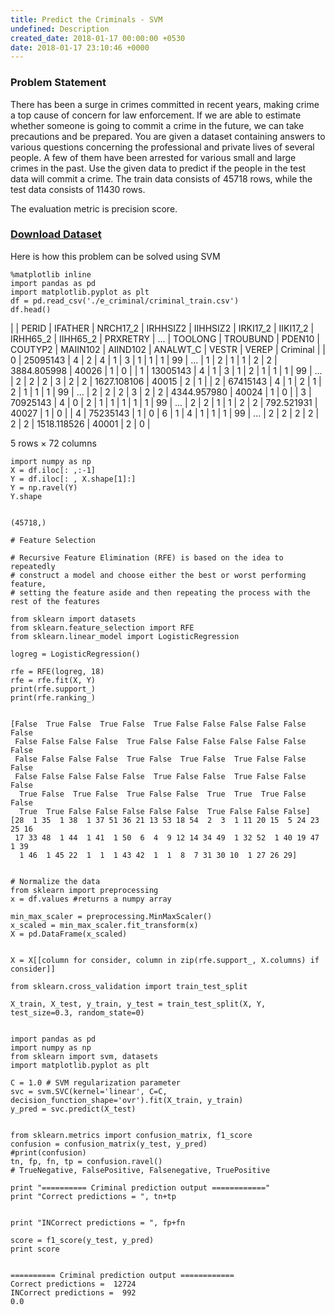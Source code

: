 ```yaml
---
title: Predict the Criminals - SVM
undefined: Description
created_date: 2018-01-17 00:00:00 +0530
date: 2018-01-17 23:10:46 +0000
---
```

### Problem Statement

There has been a surge in crimes committed in recent years, making crime a top cause of concern for law enforcement. If we are able to estimate whether someone is going to commit a crime in the future, we can take precautions and be prepared. You are given a dataset containing answers to various questions concerning the professional and private lives of several people. A few of them have been arrested for various small and large crimes in the past. Use the given data to predict if the people in the test data will commit a crime. The train data consists of 45718 rows, while the test data consists of 11430 rows.

The evaluation metric is precision score.

### [Download Dataset](https://he-s3.s3.amazonaws.com/media/hackathon/predict-the-criminal/predict-the-criminal/d17428d0-e-Criminal.rar)

Here is how this problem can be solved using SVM

    %matplotlib inline
    import pandas as pd
    import matplotlib.pyplot as plt
    df = pd.read_csv('./e_criminal/criminal_train.csv')
    df.head()
    

|  | PERID | IFATHER | NRCH17_2 | IRHHSIZ2 | IIHHSIZ2 | IRKI17_2 | IIKI17_2 | IRHH65_2 | IIHH65_2 | PRXRETRY | ... | TOOLONG | TROUBUND | PDEN10 | COUTYP2 | MAIIN102 | AIIND102 | ANALWT_C | VESTR | VEREP | Criminal |
| 0 | 25095143 | 4 | 2 | 4 | 1 | 3 | 1 | 1 | 1 | 99 | ... | 1 | 2 | 1 | 1 | 2 | 2 | 3884.805998 | 40026 | 1 | 0 |
| 1 | 13005143 | 4 | 1 | 3 | 1 | 2 | 1 | 1 | 1 | 99 | ... | 2 | 2 | 2 | 3 | 2 | 2 | 1627.108106 | 40015 | 2 | 1 |
| 2 | 67415143 | 4 | 1 | 2 | 1 | 2 | 1 | 1 | 1 | 99 | ... | 2 | 2 | 2 | 3 | 2 | 2 | 4344.957980 | 40024 | 1 | 0 |
| 3 | 70925143 | 4 | 0 | 2 | 1 | 1 | 1 | 1 | 1 | 99 | ... | 2 | 2 | 1 | 1 | 2 | 2 | 792.521931 | 40027 | 1 | 0 |
| 4 | 75235143 | 1 | 0 | 6 | 1 | 4 | 1 | 1 | 1 | 99 | ... | 2 | 2 | 2 | 2 | 2 | 2 | 1518.118526 | 40001 | 2 | 0 |

5 rows × 72 columns

    import numpy as np
    X = df.iloc[: ,:-1]
    Y = df.iloc[: , X.shape[1]:]
    Y = np.ravel(Y)
    Y.shape
    

    (45718,)

    # Feature Selection
    
    # Recursive Feature Elimination (RFE) is based on the idea to repeatedly
    # construct a model and choose either the best or worst performing feature,
    # setting the feature aside and then repeating the process with the rest of the features
    
    from sklearn import datasets
    from sklearn.feature_selection import RFE
    from sklearn.linear_model import LogisticRegression
    
    logreg = LogisticRegression()
    
    rfe = RFE(logreg, 18)
    rfe = rfe.fit(X, Y)
    print(rfe.support_)
    print(rfe.ranking_)
    

    [False  True False  True False  True False False False False False False
     False False False False  True False False False False False False False
     False False False False  True False  True False  True False False False
     False False False False False  True False False  True False False False
      True False  True False  True False False  True  True  True False False
      True  True False False False False False  True False False False]
    [28  1 35  1 38  1 37 51 36 21 13 53 18 54  2  3  1 11 20 15  5 24 23 25 16
     17 33 48  1 44  1 41  1 50  6  4  9 12 14 34 49  1 32 52  1 40 19 47  1 39
      1 46  1 45 22  1  1  1 43 42  1  1  8  7 31 30 10  1 27 26 29]
    

    # Normalize the data
    from sklearn import preprocessing
    x = df.values #returns a numpy array
    
    min_max_scaler = preprocessing.MinMaxScaler()
    x_scaled = min_max_scaler.fit_transform(x)
    X = pd.DataFrame(x_scaled)
    

    X = X[[column for consider, column in zip(rfe.support_, X.columns) if consider]]
    
    from sklearn.cross_validation import train_test_split
    
    X_train, X_test, y_train, y_test = train_test_split(X, Y, test_size=0.3, random_state=0)
    
    
    import pandas as pd
    import numpy as np
    from sklearn import svm, datasets
    import matplotlib.pyplot as plt
    
    C = 1.0 # SVM regularization parameter
    svc = svm.SVC(kernel='linear', C=C, decision_function_shape='ovr').fit(X_train, y_train)
    y_pred = svc.predict(X_test)
    

    from sklearn.metrics import confusion_matrix, f1_score
    confusion = confusion_matrix(y_test, y_pred)
    #print(confusion)
    tn, fp, fn, tp = confusion.ravel()
    # TrueNegative, FalsePositive, Falsenegative, TruePositive
    
    print "========== Criminal prediction output ============"
    print "Correct predictions = ", tn+tp
    
    
    print "INCorrect predictions = ", fp+fn
    
    score = f1_score(y_test, y_pred)
    print score
    

    ========== Criminal prediction output ============
    Correct predictions =  12724
    INCorrect predictions =  992
    0.0
    